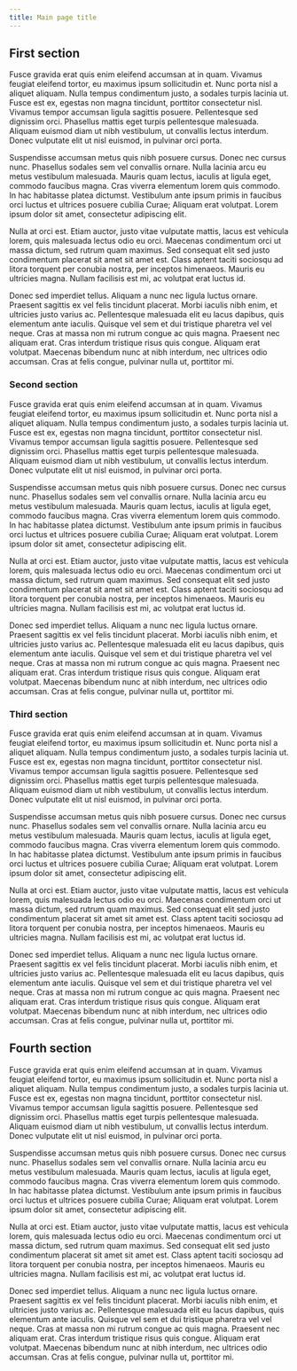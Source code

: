 ```yaml
---
title: Main page title
---
```


## First section

Fusce gravida erat quis enim eleifend accumsan at in quam. Vivamus feugiat eleifend tortor, eu maximus ipsum sollicitudin et. Nunc porta nisl a aliquet aliquam. Nulla tempus condimentum justo, a sodales turpis lacinia ut. Fusce est ex, egestas non magna tincidunt, porttitor consectetur nisl. Vivamus tempor accumsan ligula sagittis posuere. Pellentesque sed dignissim orci. Phasellus mattis eget turpis pellentesque malesuada. Aliquam euismod diam ut nibh vestibulum, ut convallis lectus interdum. Donec vulputate elit ut nisl euismod, in pulvinar orci porta.

Suspendisse accumsan metus quis nibh posuere cursus. Donec nec cursus nunc. Phasellus sodales sem vel convallis ornare. Nulla lacinia arcu eu metus vestibulum malesuada. Mauris quam lectus, iaculis at ligula eget, commodo faucibus magna. Cras viverra elementum lorem quis commodo. In hac habitasse platea dictumst. Vestibulum ante ipsum primis in faucibus orci luctus et ultrices posuere cubilia Curae; Aliquam erat volutpat. Lorem ipsum dolor sit amet, consectetur adipiscing elit.

Nulla at orci est. Etiam auctor, justo vitae vulputate mattis, lacus est vehicula lorem, quis malesuada lectus odio eu orci. Maecenas condimentum orci ut massa dictum, sed rutrum quam maximus. Sed consequat elit sed justo condimentum placerat sit amet sit amet est. Class aptent taciti sociosqu ad litora torquent per conubia nostra, per inceptos himenaeos. Mauris eu ultricies magna. Nullam facilisis est mi, ac volutpat erat luctus id.

Donec sed imperdiet tellus. Aliquam a nunc nec ligula luctus ornare. Praesent sagittis ex vel felis tincidunt placerat. Morbi iaculis nibh enim, et ultricies justo varius ac. Pellentesque malesuada elit eu lacus dapibus, quis elementum ante iaculis. Quisque vel sem et dui tristique pharetra vel vel neque. Cras at massa non mi rutrum congue ac quis magna. Praesent nec aliquam erat. Cras interdum tristique risus quis congue. Aliquam erat volutpat. Maecenas bibendum nunc at nibh interdum, nec ultrices odio accumsan. Cras at felis congue, pulvinar nulla ut, porttitor mi.

### Second section

Fusce gravida erat quis enim eleifend accumsan at in quam. Vivamus feugiat eleifend tortor, eu maximus ipsum sollicitudin et. Nunc porta nisl a aliquet aliquam. Nulla tempus condimentum justo, a sodales turpis lacinia ut. Fusce est ex, egestas non magna tincidunt, porttitor consectetur nisl. Vivamus tempor accumsan ligula sagittis posuere. Pellentesque sed dignissim orci. Phasellus mattis eget turpis pellentesque malesuada. Aliquam euismod diam ut nibh vestibulum, ut convallis lectus interdum. Donec vulputate elit ut nisl euismod, in pulvinar orci porta.

Suspendisse accumsan metus quis nibh posuere cursus. Donec nec cursus nunc. Phasellus sodales sem vel convallis ornare. Nulla lacinia arcu eu metus vestibulum malesuada. Mauris quam lectus, iaculis at ligula eget, commodo faucibus magna. Cras viverra elementum lorem quis commodo. In hac habitasse platea dictumst. Vestibulum ante ipsum primis in faucibus orci luctus et ultrices posuere cubilia Curae; Aliquam erat volutpat. Lorem ipsum dolor sit amet, consectetur adipiscing elit.

Nulla at orci est. Etiam auctor, justo vitae vulputate mattis, lacus est vehicula lorem, quis malesuada lectus odio eu orci. Maecenas condimentum orci ut massa dictum, sed rutrum quam maximus. Sed consequat elit sed justo condimentum placerat sit amet sit amet est. Class aptent taciti sociosqu ad litora torquent per conubia nostra, per inceptos himenaeos. Mauris eu ultricies magna. Nullam facilisis est mi, ac volutpat erat luctus id.

Donec sed imperdiet tellus. Aliquam a nunc nec ligula luctus ornare. Praesent sagittis ex vel felis tincidunt placerat. Morbi iaculis nibh enim, et ultricies justo varius ac. Pellentesque malesuada elit eu lacus dapibus, quis elementum ante iaculis. Quisque vel sem et dui tristique pharetra vel vel neque. Cras at massa non mi rutrum congue ac quis magna. Praesent nec aliquam erat. Cras interdum tristique risus quis congue. Aliquam erat volutpat. Maecenas bibendum nunc at nibh interdum, nec ultrices odio accumsan. Cras at felis congue, pulvinar nulla ut, porttitor mi.

### Third section

Fusce gravida erat quis enim eleifend accumsan at in quam. Vivamus feugiat eleifend tortor, eu maximus ipsum sollicitudin et. Nunc porta nisl a aliquet aliquam. Nulla tempus condimentum justo, a sodales turpis lacinia ut. Fusce est ex, egestas non magna tincidunt, porttitor consectetur nisl. Vivamus tempor accumsan ligula sagittis posuere. Pellentesque sed dignissim orci. Phasellus mattis eget turpis pellentesque malesuada. Aliquam euismod diam ut nibh vestibulum, ut convallis lectus interdum. Donec vulputate elit ut nisl euismod, in pulvinar orci porta.

Suspendisse accumsan metus quis nibh posuere cursus. Donec nec cursus nunc. Phasellus sodales sem vel convallis ornare. Nulla lacinia arcu eu metus vestibulum malesuada. Mauris quam lectus, iaculis at ligula eget, commodo faucibus magna. Cras viverra elementum lorem quis commodo. In hac habitasse platea dictumst. Vestibulum ante ipsum primis in faucibus orci luctus et ultrices posuere cubilia Curae; Aliquam erat volutpat. Lorem ipsum dolor sit amet, consectetur adipiscing elit.

Nulla at orci est. Etiam auctor, justo vitae vulputate mattis, lacus est vehicula lorem, quis malesuada lectus odio eu orci. Maecenas condimentum orci ut massa dictum, sed rutrum quam maximus. Sed consequat elit sed justo condimentum placerat sit amet sit amet est. Class aptent taciti sociosqu ad litora torquent per conubia nostra, per inceptos himenaeos. Mauris eu ultricies magna. Nullam facilisis est mi, ac volutpat erat luctus id.

Donec sed imperdiet tellus. Aliquam a nunc nec ligula luctus ornare. Praesent sagittis ex vel felis tincidunt placerat. Morbi iaculis nibh enim, et ultricies justo varius ac. Pellentesque malesuada elit eu lacus dapibus, quis elementum ante iaculis. Quisque vel sem et dui tristique pharetra vel vel neque. Cras at massa non mi rutrum congue ac quis magna. Praesent nec aliquam erat. Cras interdum tristique risus quis congue. Aliquam erat volutpat. Maecenas bibendum nunc at nibh interdum, nec ultrices odio accumsan. Cras at felis congue, pulvinar nulla ut, porttitor mi.

## Fourth  section

Fusce gravida erat quis enim eleifend accumsan at in quam. Vivamus feugiat eleifend tortor, eu maximus ipsum sollicitudin et. Nunc porta nisl a aliquet aliquam. Nulla tempus condimentum justo, a sodales turpis lacinia ut. Fusce est ex, egestas non magna tincidunt, porttitor consectetur nisl. Vivamus tempor accumsan ligula sagittis posuere. Pellentesque sed dignissim orci. Phasellus mattis eget turpis pellentesque malesuada. Aliquam euismod diam ut nibh vestibulum, ut convallis lectus interdum. Donec vulputate elit ut nisl euismod, in pulvinar orci porta.

Suspendisse accumsan metus quis nibh posuere cursus. Donec nec cursus nunc. Phasellus sodales sem vel convallis ornare. Nulla lacinia arcu eu metus vestibulum malesuada. Mauris quam lectus, iaculis at ligula eget, commodo faucibus magna. Cras viverra elementum lorem quis commodo. In hac habitasse platea dictumst. Vestibulum ante ipsum primis in faucibus orci luctus et ultrices posuere cubilia Curae; Aliquam erat volutpat. Lorem ipsum dolor sit amet, consectetur adipiscing elit.

Nulla at orci est. Etiam auctor, justo vitae vulputate mattis, lacus est vehicula lorem, quis malesuada lectus odio eu orci. Maecenas condimentum orci ut massa dictum, sed rutrum quam maximus. Sed consequat elit sed justo condimentum placerat sit amet sit amet est. Class aptent taciti sociosqu ad litora torquent per conubia nostra, per inceptos himenaeos. Mauris eu ultricies magna. Nullam facilisis est mi, ac volutpat erat luctus id.

Donec sed imperdiet tellus. Aliquam a nunc nec ligula luctus ornare. Praesent sagittis ex vel felis tincidunt placerat. Morbi iaculis nibh enim, et ultricies justo varius ac. Pellentesque malesuada elit eu lacus dapibus, quis elementum ante iaculis. Quisque vel sem et dui tristique pharetra vel vel neque. Cras at massa non mi rutrum congue ac quis magna. Praesent nec aliquam erat. Cras interdum tristique risus quis congue. Aliquam erat volutpat. Maecenas bibendum nunc at nibh interdum, nec ultrices odio accumsan. Cras at felis congue, pulvinar nulla ut, porttitor mi.
